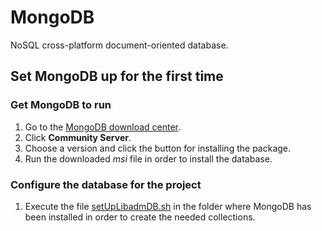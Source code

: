 # MongoDB

NoSQL cross-platform document-oriented database.

## Set MongoDB up for the first time

### Get MongoDB to run

1.  Go to the [MongoDB download center](https://www.mongodb.com/download-center).
2.  Click __Community Server__.
3.  Choose a version and click the button for installing the package.
4.  Run the downloaded _msi_ file in order to install the database.

### Configure the database for the project

1.  Execute the file [setUpLibadmDB.sh](../scripts/setUpLibadmDB.sh) in the folder where MongoDB has been installed in order to create the needed collections.